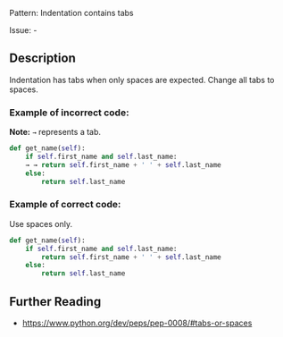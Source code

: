 Pattern: Indentation contains tabs

Issue: -

## Description

Indentation has tabs when only spaces are expected. Change all tabs to spaces.

### Example of **incorrect** code:

**Note:** `→` represents a tab.

```python
def get_name(self):
    if self.first_name and self.last_name:
    → → return self.first_name + ' ' + self.last_name
    else:
        return self.last_name
```

### Example of **correct** code:

Use spaces only.

```python
def get_name(self):
    if self.first_name and self.last_name:
        return self.first_name + ' ' + self.last_name
    else:
        return self.last_name
```

## Further Reading

* https://www.python.org/dev/peps/pep-0008/#tabs-or-spaces